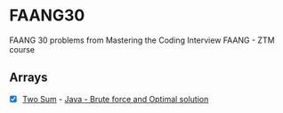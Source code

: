# FAANG30 

FAANG 30 problems from Mastering the Coding Interview FAANG - ZTM course

## Arrays

- [x] [Two Sum](https://leetcode.com/problems/two-sum/) - [Java - Brute force and Optimal solution](./src/arrays/TwoSum.java)
